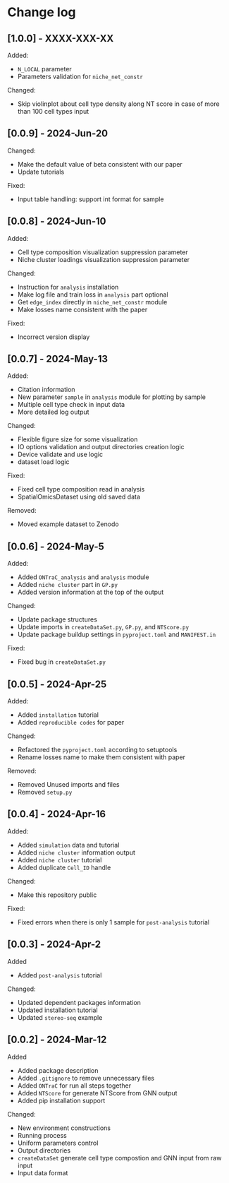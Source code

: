 # Change log

## [1.0.0] - XXXX-XXX-XX

Added:

- `N_LOCAL` parameter
- Parameters validation for `niche_net_constr`

Changed:

- Skip violinplot about cell type density along NT score in case of more than 100 cell types input

## [0.0.9] - 2024-Jun-20

Changed:

- Make the default value of beta consistent with our paper
- Update tutorials

Fixed:

- Input table handling: support int format for sample

## [0.0.8] - 2024-Jun-10

Added:

- Cell type composition visualization suppression parameter
- Niche cluster loadings visualization suppression parameter

Changed:

- Instruction for `analysis` installation
- Make log file and train loss in `analysis` part optional
- Get `edge_index` directly in `niche_net_constr` module
- Make losses name consistent with the paper

Fixed:

- Incorrect version display

## [0.0.7] - 2024-May-13

Added:

- Citation information
- New parameter `sample` in `analysis` module for plotting by sample
- Multiple cell type check in input data
- More detailed log output

Changed:

- Flexible figure size for some visualization
- IO options validation and output directories creation logic
- Device validate and use logic
- dataset load logic

Fixed:

- Fixed cell type composition read in analysis
- SpatialOmicsDataset using old saved data

Removed:

- Moved example dataset to Zenodo

## [0.0.6] - 2024-May-5

Added:

- Added `ONTraC_analysis` and `analysis` module
- Added `niche cluster` part in `GP.py`
- Added version information at the top of the output

Changed:

- Update package structures
- Update imports in `createDataSet.py`, `GP.py`, and `NTScore.py`
- Update package buildup settings in `pyproject.toml` and `MANIFEST.in`

Fixed:

- Fixed bug in `createDataSet.py`

## [0.0.5] - 2024-Apr-25

Added:

- Added `installation` tutorial
- Added `reproducible codes` for paper

Changed:

- Refactored the `pyproject.toml` according to setuptools
- Rename losses name to make them consistent with paper

Removed:

- Removed Unused imports and files
- Removed `setup.py`

## [0.0.4] - 2024-Apr-16

Added:

- Added `simulation` data and tutorial
- Added `niche cluster` information output
- Added `niche cluster` tutorial
- Added duplicate `Cell_ID` handle

Changed:

- Make this repository public

Fixed:

- Fixed errors when there is only 1 sample for `post-analysis` tutorial

## [0.0.3] - 2024-Apr-2

Added

- Added `post-analysis` tutorial

Changed:

- Updated dependent packages information
- Updated installation tutorial
- Updated `stereo-seq` example

## [0.0.2] - 2024-Mar-12

Added

- Added package description
- Added `.gitignore` to remove unnecessary files
- Added `ONTraC` for run all steps together
- Added `NTScore` for generate NTScore from GNN output
- Added pip installation support

Changed:

- New environment constructions
- Running process
- Uniform parameters control
- Output directories
- `createDataSet` generate cell type compostion and GNN input from raw input
- Input data format
